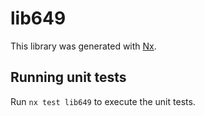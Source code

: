 # lib649

This library was generated with [Nx](https://nx.dev).

## Running unit tests

Run `nx test lib649` to execute the unit tests.
